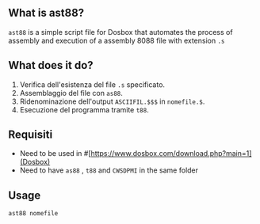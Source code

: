 ## What is ast88?

`ast88` is a simple script file for Dosbox that automates the process of assembly and execution of a assembly 8088 file with extension `.s` 

## What does it do?
1. Verifica dell'esistenza del file `.s` specificato.
2. Assemblaggio del file con `as88`.
3. Ridenominazione dell'output `ASCIIFIL.$$$` in `nomefile.$`.
4. Esecuzione del programma tramite `t88`.

## Requisiti

- Need to be used in #[https://www.dosbox.com/download.php?main=1](Dosbox)
- Need to have `as88` , `t88` and `CWSDPMI` in the same folder

## Usage

```bash
ast88 nomefile

